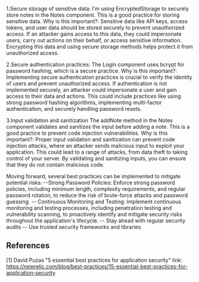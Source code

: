 

1.Secure storage of sensitive data: I'm using EncryptedStorage to securely store notes in the Notes component. This is a good practice for storing sensitive data.
Why is this important?:
    Sensitive data like API keys, access tokens, and user data should be stored securely to prevent unauthorized access. If an attacker gains access to this data, they could impersonate users, carry out actions on their behalf, or access sensitive information. Encrypting this data and using secure storage methods helps protect it from unauthorized access.

2.Secure authentication practices: The Login component uses bcrypt for password hashing, which is a secure practice.
Why is this important?:
    Implementing secure authentication practices is crucial to verify the identity of users and prevent unauthorized access. If authentication is not implemented securely, an attacker could impersonate a user and gain access to their data and actions. This could include practices like using strong password hashing algorithms, implementing multi-factor authentication, and securely handling password resets.

3.Input validation and sanitization The addNote method in the Notes component validates and sanitizes the input before adding a note. This is a good practice to prevent code injection vulnerabilities.
Why is this important?:
    Proper input validation and sanitization can prevent code injection attacks, where an attacker sends malicious input to exploit your application. This could lead to a range of attacks, from data theft to taking control of your server. By validating and sanitizing inputs, you can ensure that they do not contain malicious code.

Moving forward, several best practices can be implemented to mitigate potential risks:
    --Strong Password Policies: Enforce strong password policies, including minimum length, complexity requirements, and regular password rotation, to reduce the risk of brute-force attacks and password guessing.
       -- Continuous Monitoring and Testing: Implement continuous monitoring and testing processes, including penetration testing and vulnerability scanning, to proactively identify and mitigate security risks throughout the application's lifecycle. 
        -- Stay ahead with regular security audits
        -- Use trusted security frameworks and libraries

## References
[1] David Puzas "5 essential best practices for application security" link: https://newrelic.com/blog/best-practices/15-essential-best-practices-for-application-security